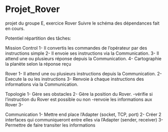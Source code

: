 # Projet_Rover
projet du groupe E, exercice Rover
Suivre le schéma des dépendances fait en cours.

Potentiel répartition des tâches:

Mission Control 
1- Il convertis les commandes de l’opérateur par des instructions simple 
2- Il envoie ses instructions via la Communication. 
3- Il attend une ou plusieurs réponse depuis la Communication. 
4- Cartographie la planète selon la réponse reçu 

Rover 
1- Il attend une ou plusieurs instructions depuis la Communication. 
2- Execute la ou les instructions 
3- Renvoie à chaque instructions des informations via la Communication. 

Topologie 
1- Gère ses obstacles 
2- Gère la position du Rover. 
	-vérifie si l’instruction du Rover est possible ou non 
	-renvoie les informations aux Rover 
3- 

Communication 
1- Mettre end place l’Adapter (socket, TCP, port) 2- Créer 2 interfaces qui communiqueront entre elles via l’Adapter (sender, receiver) 
3- Permettre de faire transiter les informations
